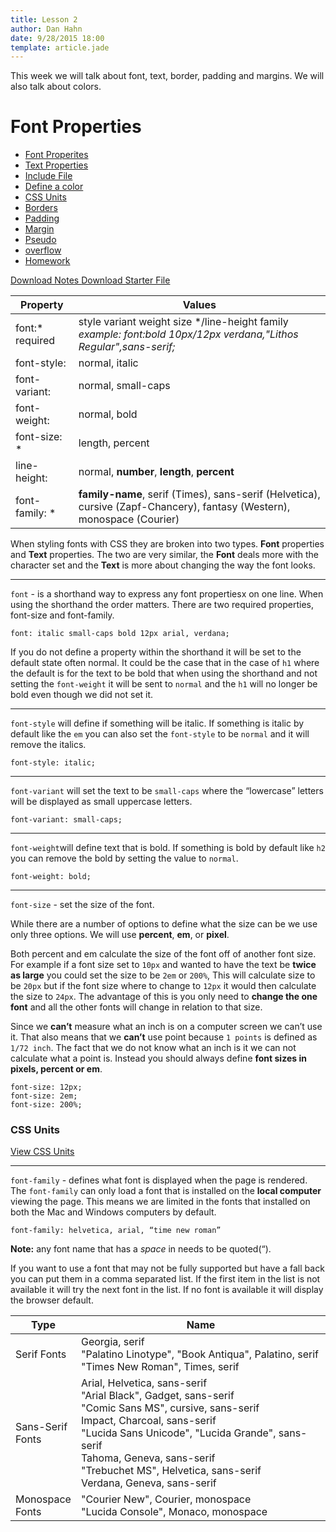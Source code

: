 ```yaml
---
title: Lesson 2
author: Dan Hahn
date: 9/28/2015 18:00
template: article.jade
---
```


This week we will talk about font, text, border, padding and margins.  We will also talk about colors.


<span class="more"></span>

# Font Properties

* [Font Properites]()
* [Text Properties](text.html)
* [Include File](include.html)
* [Define a color](color.html)
* [CSS Units](sizes.html)
* [Borders](borders.html)
* [Padding](padding.html)
* [Margin](margin.html)
* [Pseudo](pseudo.html)
* [overflow](overflow.html)
* [Homework](homework.html)

[Download Notes  <i class="icon-download-alt icon-white"></i>](week2-notes.zip)
[Download Starter File  <i class="icon-download-alt icon-white"></i>](week2.zip)


Property            | Values                                                                                                                 
--------------------|------------------------------------------------------------------------------------------------------------------------
font:* <br>required | style variant weight size */line-height  family *<br>example: font:bold 10px/12px verdana,"Lithos Regular",sans-serif;*
font-style:         | normal, italic                                                                                                         
font-variant:       | normal, small-caps                                                                                                     
font-weight:        | normal, bold                                                                                                           
font-size: *        | length, percent                                                                                                        
line-height:        | normal, **number**, **length**, **percent**                                                                            
font-family: *      | **family-name**, serif (Times), sans-serif (Helvetica), cursive (Zapf-Chancery), fantasy (Western), monospace (Courier)

When styling fonts with CSS they are broken into two types.  **Font** properties and **Text** properties. The two are very similar, the **Font** deals more with the character set and the **Text** is more about changing the way the font looks.

---

`font` - is a shorthand way to express any font propertiesx on one line.  When using the shorthand the order matters.  There are two required properties, font-size and font-family.

    font: italic small-caps bold 12px arial, verdana;

If you do not define a property within the shorthand it will be set to the default state often normal. It could be the case that in the case of `h1` where the default is for the text to be bold that when using the shorthand and not setting the `font-weight` it will be sent to `normal` and the `h1` will no longer be bold even though we did not set it.

---

`font-style` will define if something will be italic.  If something is italic by default like the `em` you can also set the `font-style` to be `normal` and it will remove the italics.

    font-style: italic;

---

`font-variant` will set the text to be `small-caps` where the “lowercase” letters will be displayed as small uppercase letters.

    font-variant: small-caps;

---

`font-weight`will define text that is bold.  If something is bold by default like `h2` you can remove the bold by setting the value to `normal`.

    font-weight: bold;

---

`font-size` - set the size of the font.

While there are a number of options to define what the size can be we use only three options.  We will use **percent**, **em**, or **pixel**.

Both percent and em calculate the size of the font off of another font size. For example if a font size set to `10px` and wanted to have the text be **twice as large** you could set the size to be `2em` or `200%`,  This will calculate size to be `20px` but if the font size where to change to `12px` it would then calculate the size to `24px`.  The advantage of this is you only need to **change the one font** and all the other fonts will change in relation to that size.

Since we **can’t** measure what an inch is on a computer screen we can’t use it. That also means that we **can’t** use point because `1 points` is defined as `1/72 inch`.  The fact that we do not know what an inch is it we can not calculate what a point is.  Instead you should always define **font sizes in pixels, percent or em**.

    font-size: 12px;
    font-size: 2em;
    font-size: 200%;

### CSS Units

[View CSS Units](sizes.html)

---

`font-family` - defines what font is displayed when the page is rendered.  The `font-family` can only load a font that is installed on the **local computer** viewing the page.   This means we are limited in the fonts that installed on both the Mac and Windows computers by default.

    font-family: helvetica, arial, “time new roman”

**Note:** any font name that has a *space* in needs to be quoted(“).

If you want to use a font that may not be fully supported but have a fall back you can put them in a comma separated list.  If the first item in the list is not available it will try the next font in the list.  If no font is available it will display the browser default.

Type             | Name
-----------------|-----------------------------------------------------------------
Serif Fonts      | Georgia, serif<br>"Palatino Linotype", "Book Antiqua", Palatino, serif<br>"Times New Roman", Times, serif
Sans-Serif Fonts | Arial, Helvetica, sans-serif	<br>"Arial Black", Gadget, sans-serif<br>"Comic Sans MS", cursive, sans-serif<br>Impact, Charcoal, sans-serif<br>"Lucida Sans Unicode", "Lucida Grande", sans-serif<br>Tahoma, Geneva, sans-serif<br>"Trebuchet MS", Helvetica, sans-serif<br>Verdana, Geneva, sans-serif
Monospace Fonts  | "Courier New", Courier, monospace<br>"Lucida Console", Monaco, monospace                                                                                                                                                                                                                             


<style>
table tr td:nth-child(1){width:20%}
</style>
